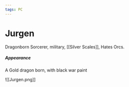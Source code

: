 ```yaml
---
tags: PC 
---
```

# Jurgen
Dragonborn Sorcerer, military, [[Silver Scales]], 
Hates Orcs.

##### Appearance
A Gold dragon born, with black war paint

![[Jurgen.png]]